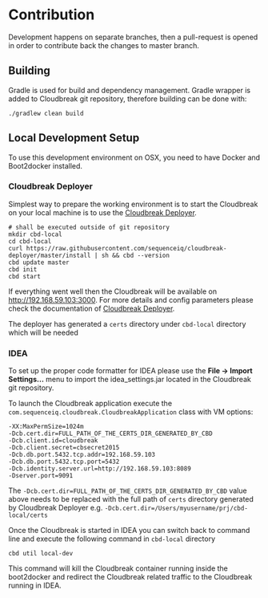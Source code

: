 # Contribution

Development happens on separate branches, then a pull-request is opened in order to contribute back the changes to master branch.

## Building
Gradle is used for build and dependency management. Gradle wrapper is added to Cloudbreak git repository, therefore building can be done with:
```
./gradlew clean build
```

## Local Development Setup
To use this development environment on OSX, you need to have Docker and Boot2docker installed.

### Cloudbreak Deployer

Simplest way to prepare the working environment is to start the Cloudbreak on your local machine is to use the [Cloudbreak Deployer](https://github.com/sequenceiq/cloudbreak-deployer).

```
# shall be executed outside of git repository
mkdir cbd-local
cd cbd-local
curl https://raw.githubusercontent.com/sequenceiq/cloudbreak-deployer/master/install | sh && cbd --version
cbd update master
cbd init
cbd start
```
If everything went well then the Cloudbreak will be available on http://192.168.59.103:3000. For more details and config parameters please check the documentation of [Cloudbreak Deployer](https://github.com/sequenceiq/cloudbreak-deployer).

The deployer has generated a `certs` directory under `cbd-local` directory which will be needed

### IDEA

To set up the proper code formatter for IDEA please use the __File -> Import Settings...__ menu to import the idea_settings.jar located in the Cloudbreak git repository.

To launch the Cloudbreak application execute the `com.sequenceiq.cloudbreak.CloudbreakApplication` class with VM options:
```
-XX:MaxPermSize=1024m
-Dcb.cert.dir=FULL_PATH_OF_THE_CERTS_DIR_GENERATED_BY_CBD
-Dcb.client.id=cloudbreak
-Dcb.client.secret=cbsecret2015
-Dcb.db.port.5432.tcp.addr=192.168.59.103
-Dcb.db.port.5432.tcp.port=5432
-Dcb.identity.server.url=http://192.168.59.103:8089
-Dserver.port=9091
```

The `-Dcb.cert.dir=FULL_PATH_OF_THE_CERTS_DIR_GENERATED_BY_CBD` value above needs to be replaced with the full path of `certs` directory generated by Cloudbreak Deployer e.g. `-Dcb.cert.dir=/Users/myusername/prj/cbd-local/certs`

Once the Cloudbreak is started in IDEA you can switch back to command line and execute the following command in `cbd-local` directory
```
cbd util local-dev
```
This command will kill the Cloudbreak container running inside the boot2docker and redirect the Cloudbreak related traffic to the Cloudbreak running in IDEA.
